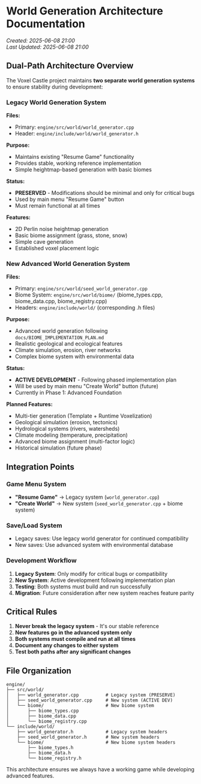 # World Generation Architecture Documentation

*Created: 2025-06-08 21:00*  
*Last Updated: 2025-06-08 21:00*  

## Dual-Path Architecture Overview

The Voxel Castle project maintains **two separate world generation systems** to ensure stability during development:

### Legacy World Generation System

**Files:**
- Primary: `engine/src/world/world_generator.cpp`
- Header: `engine/include/world/world_generator.h`

**Purpose:**
- Maintains existing "Resume Game" functionality
- Provides stable, working reference implementation
- Simple heightmap-based generation with basic biomes

**Status:** 
- **PRESERVED** - Modifications should be minimal and only for critical bugs
- Used by main menu "Resume Game" button
- Must remain functional at all times

**Features:**
- 2D Perlin noise heightmap generation
- Basic biome assignment (grass, stone, snow)
- Simple cave generation
- Established voxel placement logic

### New Advanced World Generation System

**Files:**
- Primary: `engine/src/world/seed_world_generator.cpp`
- Biome System: `engine/src/world/biome/` (biome_types.cpp, biome_data.cpp, biome_registry.cpp)
- Headers: `engine/include/world/` (corresponding .h files)

**Purpose:**
- Advanced world generation following `docs/BIOME_IMPLEMENTATION_PLAN.md`
- Realistic geological and ecological features
- Climate simulation, erosion, river networks
- Complex biome system with environmental data

**Status:**
- **ACTIVE DEVELOPMENT** - Following phased implementation plan
- Will be used by main menu "Create World" button (future)
- Currently in Phase 1: Advanced Foundation

**Planned Features:**
- Multi-tier generation (Template + Runtime Voxelization)
- Geological simulation (erosion, tectonics)
- Hydrological systems (rivers, watersheds)
- Climate modeling (temperature, precipitation)
- Advanced biome assignment (multi-factor logic)
- Historical simulation (future phase)

## Integration Points

### Game Menu System
- **"Resume Game"** → Legacy system (`world_generator.cpp`)
- **"Create World"** → New system (`seed_world_generator.cpp` + biome system)

### Save/Load System
- Legacy saves: Use legacy world generator for continued compatibility
- New saves: Use advanced system with environmental database

### Development Workflow
1. **Legacy System**: Only modify for critical bugs or compatibility
2. **New System**: Active development following implementation plan
3. **Testing**: Both systems must build and run successfully
4. **Migration**: Future consideration after new system reaches feature parity

## Critical Rules

1. **Never break the legacy system** - It's our stable reference
2. **New features go in the advanced system only**
3. **Both systems must compile and run at all times**
4. **Document any changes to either system**
5. **Test both paths after any significant changes**

## File Organization

```
engine/
├── src/world/
│   ├── world_generator.cpp          # Legacy system (PRESERVE)
│   ├── seed_world_generator.cpp     # New system (ACTIVE DEV)
│   └── biome/                       # New biome system
│       ├── biome_types.cpp
│       ├── biome_data.cpp
│       └── biome_registry.cpp
└── include/world/
    ├── world_generator.h            # Legacy system headers
    ├── seed_world_generator.h       # New system headers
    └── biome/                       # New biome system headers
        ├── biome_types.h
        ├── biome_data.h
        └── biome_registry.h
```

This architecture ensures we always have a working game while developing advanced features.
